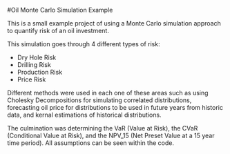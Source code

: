 #Oil Monte Carlo Simulation Example

This is a small example project of using a Monte Carlo simulation approach to quantify risk of an oil investment.

This simulation goes through 4 different types of risk:
* Dry Hole Risk
* Drilling Risk
* Production Risk
* Price Risk


Different methods were used in each one of these areas such as using Cholesky Decompositions for simulating correlated distributions, forecasting oil price for distributions to be used in future years from historic data, and kernal estimations of historical distributions.

The culmination was determining the VaR (Value at Risk), the CVaR (Conditional Value at Risk), and the NPV_15 (Net Preset Value at a 15 year time period).
All assumptions can be seen within the code.
